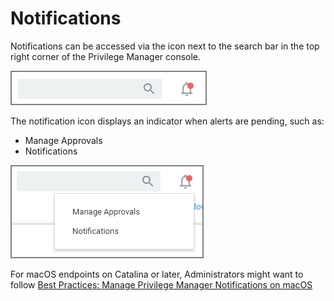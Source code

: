 [title]: # (Notifications)
[tags]: # (active)
[priority]: # (1)
# Notifications

Notifications can be accessed via the icon next to the search bar in the top right corner of the Privilege Manager console.

![notification icon](images/alert-1.png "Notification icon")

The notification icon displays an indicator when alerts are pending, such as:

* Manage Approvals
* Notifications

![type](images/alert-11.png "Menu options")

For macOS endpoints on Catalina or later, Administrators might want to follow [Best Practices: Manage Privilege Manager Notifications on macOS](macOS-notify-mgtm.md)
